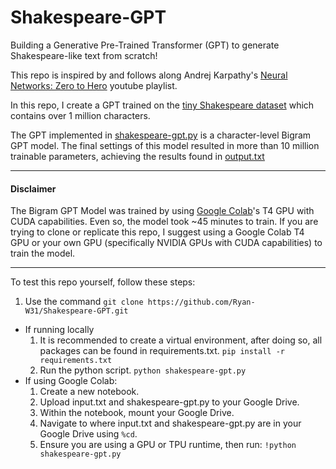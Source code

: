 # Shakespeare-GPT

Building a Generative Pre-Trained Transformer (GPT) to generate Shakespeare-like text from scratch!

This repo is inspired by and follows along Andrej Karpathy's [Neural Networks: Zero to Hero](https://www.youtube.com/playlist?list=PLAqhIrjkxbuWI23v9cThsA9GvCAUhRvKZ) youtube playlist.

In this repo, I create a GPT trained on the [tiny Shakespeare dataset](https://raw.githubusercontent.com/karpathy/char-rnn/master/data/tinyshakespeare/input.txt) which contains over 1 million characters.

The GPT implemented in [shakespeare-gpt.py](./shakespeare-gpt.py) is a character-level Bigram GPT model. The final settings of this model resulted in more than 10 million trainable parameters, achieving the results found in [output.txt](./output.txt)

---

#### Disclaimer

The Bigram GPT Model was trained by using [Google Colab](https://colab.google/)'s T4 GPU with CUDA capabilities. Even so, the model took ~45 minutes to train. If you are trying to clone or replicate this repo, I suggest using a Google Colab T4 GPU or your own GPU (specifically NVIDIA GPUs with CUDA capabilities) to train the model.

---

To test this repo yourself, follow these steps:

1. Use the command `git clone https://github.com/Ryan-W31/Shakespeare-GPT.git`

- If running locally
  1. It is recommended to create a virtual environment, after doing so, all packages can be found in requirements.txt.
     `pip install -r requirements.txt`
  2. Run the python script.
     `python shakespeare-gpt.py`
- If using Google Colab:
  1. Create a new notebook.
  2. Upload input.txt and shakespeare-gpt.py to your Google Drive.
  3. Within the notebook, mount your Google Drive.
  4. Navigate to where input.txt and shakespeare-gpt.py are in your Google Drive using `%cd`.
  5. Ensure you are using a GPU or TPU runtime, then run: `!python shakespeare-gpt.py`
